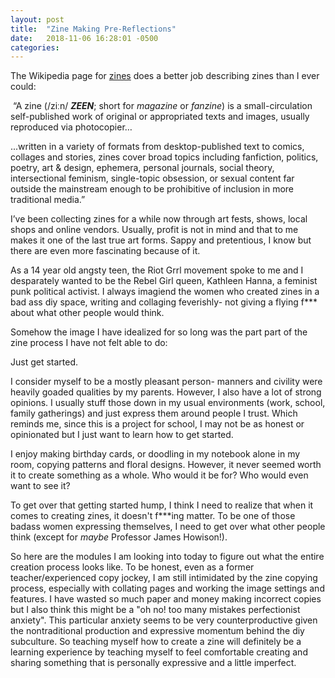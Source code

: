 ```yaml
---
layout: post
title:  "Zine Making Pre-Reflections"
date:   2018-11-06 16:28:01 -0500
categories:
---
```




The Wikipedia page for [zines](https://en.wikipedia.org/wiki/Zine) does a better job describing zines than I ever could: 

​	“A zine (/ziːn/ ***ZEEN***; short for *magazine* or *fanzine*) is a small-circulation self-published work of original or appropriated texts and images, usually reproduced via photocopier…

...written in a variety of formats from desktop-published text to comics, collages and stories, zines cover broad topics including fanfiction, politics, poetry, art & design, ephemera, personal journals, social theory, intersectional feminism, single-topic obsession, or sexual content far outside the mainstream enough to be prohibitive of inclusion in more traditional media.”

I’ve been collecting zines for a while now through art fests, shows, local shops and online vendors. Usually, profit is not in mind and that to me makes it one of the last true art forms. Sappy and pretentious, I know but there are even more fascinating because of it.

As a 14 year old angsty teen, the Riot Grrl movement spoke to me and I desparately wanted to be the Rebel Girl queen, Kathleen Hanna, a feminist punk political activist. I always imagiend the women who created zines in a bad ass diy space, writing and collaging feverishly- not giving a flying f*** about what other people would think.

Somehow the image I have idealized for so long was the part part of the zine process I have not felt able to do:

Just get started.

I consider myself to be a mostly pleasant person- manners and civility were heavily goaded qualities by my parents. However, I also have a lot of strong opinions. I usually stuff those down in my usual environments (work, school, family gatherings) and just express them around people I trust. Which reminds me, since this is a project for school, I may not be as honest or opinionated but I just want to learn how to get started. 

I enjoy making birthday cards, or doodling in my notebook alone in my room, copying patterns and floral designs. However, it never seemed worth it to create something as a whole. Who would it be for? Who would even want to see it?

To get over that getting started hump, I think I need to realize that when it comes to creating zines, it doesn't f***ing matter. To be one of those badass women expressing themselves, I need to get over what other people think (except for *maybe* Professor James Howison!). 

So here are the modules I am looking into today to figure out what the entire creation process looks like. To be honest, even as a former teacher/experienced copy jockey, I am still intimidated by the zine copying process, especially with collating pages and working the image settings and features. I have wasted so much paper and money making incorrect copies but I also think this might be a "oh no! too many mistakes perfectionist anxiety". This particular anxiety seems to be very counterproductive given the nontraditional production and expressive momentum behind the diy subculture. So teaching myself how to create a zine will definitely be a learning experience by teaching myself to feel comfortable creating and sharing something that is personally expressive and a little imperfect. 
